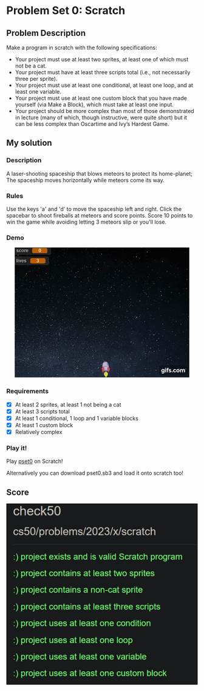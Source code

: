 # Problem Set 0: Scratch

## Problem Description

Make a program in scratch with the following specifications:
- Your project must use at least two sprites, at least one of which must not be a cat.
- Your project must have at least three scripts total (i.e., not necessarily three per sprite).
- Your project must use at least one conditional, at least one loop, and at least one variable.
- Your project must use at least one custom block that you have made yourself (via Make a Block), which must take at least one input.
- Your project should be more complex than most of those demonstrated in lecture (many of which, though instructive, were quite short) but it can be less complex than Oscartime and Ivy’s Hardest Game.

## My solution

### Description

A laser-shooting spaceship that blows meteors to protect its home-planet; The spaceship moves horizontally while meteors come its way.

### Rules

Use the keys 'a' and 'd' to move the spaceship left and right.  Click the spacebar to shoot fireballs at meteors and score points. Score 10 points to win the game while avoiding letting 3 meteors slip or you'll lose.

### Demo

<center>

[![Demo](./Resources/demo.gif)](./Resources/demo.mp4)

</center>

### Requirements

- [x] At least 2 sprites, at least 1 not being a cat
- [x] At least 3 scripts total
- [x] At least 1 conditional, 1 loop and 1 variable blocks
- [x] At least 1 custom block
- [x] Relatively complex

### Play it!
Play [pset0](https://scratch.mit.edu/projects/825451865/) on Scratch!

Alternatively you can download pset0.sb3 and load it onto scratch too!

## Score
<center>

![Score](./Resources/score.png)

</center>